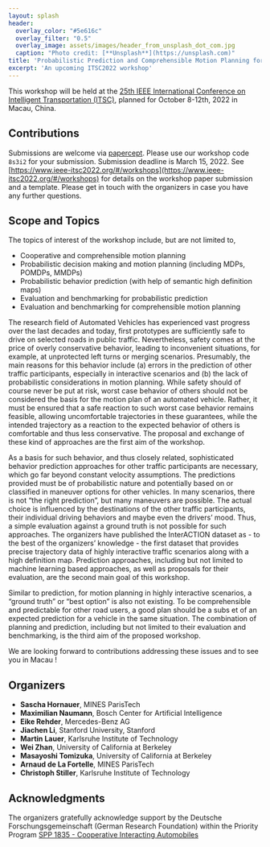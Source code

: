 ```yaml
---
layout: splash
header:
  overlay_color: "#5e616c"
  overlay_filter: "0.5"
  overlay_image: assets/images/header_from_unsplash_dot_com.jpg
  caption: "Photo credit: [**Unsplash**](https://unsplash.com)"
title: 'Probabilistic Prediction and Comprehensible Motion Planning for Automated Vehicles – Approaches and Benchmarking'
excerpt: 'An upcoming ITSC2022 workshop'
---
```


This workshop will be held at the [25th IEEE International Conference on Intelligent Transportation (ITSC)](https://www.ieee-itsc2022.org/#/), planned for October 8-12th, 2022 in Macau, China.

## Contributions

Submissions are welcome via [papercept](https://its.papercept.net/). Please use our workshop code `8s3i2` for your submission. Submission deadline is March 15, 2022.
See [https://www.ieee-itsc2022.org/#/workshops](https://www.ieee-itsc2022.org/#/workshops) for details on the workshop paper submission and a template.
Please get in touch with the organizers in case you have any further questions.

## Scope and Topics

The topics of interest of the workshop include, but are not limited to,
- Cooperative and comprehensible motion planning
- Probabilistic decision making and motion planning (including MDPs, POMDPs, MMDPs)
- Probabilistic behavior prediction (with help of semantic high definition maps)
- Evaluation and benchmarking for probabilistic prediction
- Evaluation and benchmarking for comprehensible motion planning

The research field of Automated Vehicles has experienced vast progress over the last decades and today, first prototypes are sufficiently safe to drive on selected roads in public traffic. Nevertheless, safety comes at the price of overly conservative behavior, leading to inconvenient situations, for example, at unprotected left turns or merging scenarios. Presumably, the main reasons for this behavior include (a) errors in the prediction of other traffic participants, especially in interactive scenarios and (b) the lack of probabilistic considerations in motion planning. While safety should of course never be put at risk, worst case behavior of others should not be considered the basis for the motion plan of an automated vehicle. Rather, it must be ensured that a safe reaction to such worst case behavior remains feasible, allowing uncomfortable trajectories in these guarantees, while the intended trajectory as a reaction to the expected behavior of others is comfortable and thus less conservative. The proposal and exchange of these kind of approaches are the first aim of the workshop.  


As a basis for such behavior, and thus closely related, sophisticated behavior prediction approaches for other traffic participants are necessary, which go far beyond constant velocity assumptions. The predictions provided must be of probabilistic nature and potentially based on or classified in maneuver options for other vehicles. In many scenarios, there is not “the right prediction”, but many maneuvers are possible. The actual choice is influenced by the destinations of the other traffic participants, their individual driving behaviors and maybe even the drivers’ mood. Thus, a simple evaluation against a ground truth is not possible for such approaches. The organizers have published the InterACTION dataset as - to the best of the organizers’ knowledge - the first dataset that provides precise trajectory data of highly interactive traffic scenarios along with a high definition map. Prediction approaches, including but not limited to machine learning based approaches, as well as proposals for their evaluation, are the second main goal of this workshop. 


Similar to prediction, for motion planning in highly interactive scenarios, a “ground truth” or “best option” is also not existing. To be comprehensible and predictable for other road users, a good plan should be a subs et of an expected prediction for a vehicle in the same situation. The combination of planning and prediction, including but not limited to their evaluation and benchmarking, is the third aim of the proposed workshop. 


We are looking forward to contributions addressing these issues and to see you in Macau !

## Organizers

- **Sascha Hornauer**, MINES ParisTech
- **Maximilian Naumann**, Bosch Center for Artificial Intelligence
- **Eike Rehder**, Mercedes-Benz AG
- **Jiachen Li**, Stanford University, Stanford
- **Martin Lauer**, Karlsruhe Institute of Technology
- **Wei Zhan**, University of California at Berkeley
- **Masayoshi Tomizuka**, University of California at Berkeley
- **Arnaud de La Fortelle**, MINES ParisTech
- **Christoph Stiller**, Karlsruhe Institute of Technology

## Acknowledgments

The organizers gratefully acknowledge support by the Deutsche Forschungsgemeinschaft (German Research Foundation) within the Priority Program [SPP 1835 - Cooperative Interacting Automobiles](https://www.coincar.de/)
